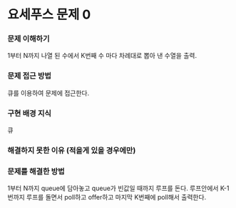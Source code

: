 # 요세푸스 문제 0

### 문제 이해하기
1부터 N까지 나열 된 수에서 K번째 수 마다 차례대로 뽑아 낸 수열을 출력.
### 문제 접근 방법
큐를 이용하여 문제에 접근한다.
### 구현 배경 지식
큐

### 해결하지 못한 이유 (적을게 있을 경우에만)

### 문제를 해결한 방법
1부터 N까지 queue에 담아놓고 queue가 빈값일 때까지 루프를 돈다.
루프안에서 K-1번까지 루프를 돌면서 poll하고 offer하고 마지막 K번째에 poll해서 출력한다.
